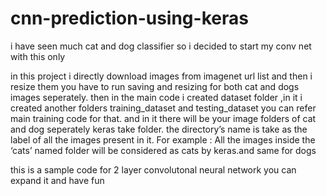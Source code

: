# cnn-prediction-using-keras
i have seen much cat and dog classifier so i decided to start my conv net with this only

in this project i directly download images from imagenet url list and then i resize them you have to run saving and resizing for both cat and dogs images seperately. then in the main code i created dataset folder ,in it i created another folders training_dataset and testing_dataset you can refer main training code for that. and in it there will be your image folders of cat and dog seperately keras take folder.  the directory’s name is take as the label of all the images present in it. For example : All the images inside the ‘cats’ named folder will be considered as cats by keras.and same for dogs

this is a sample code for 2 layer convolutonal neural network you can expand it and have fun
